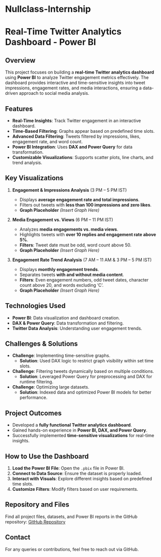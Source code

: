 # Nullclass-Internship
# **Real-Time Twitter Analytics Dashboard - Power BI**

## **Overview**
This project focuses on building a **real-time Twitter analytics dashboard** using **Power BI** to analyze Twitter engagement metrics effectively. The dashboard provides interactive and time-sensitive insights into tweet impressions, engagement rates, and media interactions, ensuring a data-driven approach to social media analysis.

## **Features**
- **Real-Time Insights**: Track Twitter engagement in an interactive dashboard.
- **Time-Based Filtering**: Graphs appear based on predefined time slots.
- **Advanced Data Filtering**: Tweets filtered by impressions, likes, engagement rate, and word count.
- **Power BI Integration**: Uses **DAX and Power Query** for data transformation.
- **Customizable Visualizations**: Supports scatter plots, line charts, and trend analysis.

## **Key Visualizations**
1. **Engagement & Impressions Analysis** (3 PM – 5 PM IST)
   - Displays **average engagement rate and total impressions**.
   - Filters out tweets with **less than 100 impressions and zero likes**.
   - **Graph Placeholder** *(Insert Graph Here)*

2. **Media Engagement vs. Views** (6 PM – 11 PM IST)
   - Analyzes **media engagements vs. media views**.
   - Highlights tweets with **over 10 replies and engagement rate above 5%**.
   - **Filters**: Tweet date must be odd, word count above 50.
   - **Graph Placeholder** *(Insert Graph Here)*

3. **Engagement Rate Trend Analysis** (7 AM – 11 AM & 3 PM – 5 PM IST)
   - Displays **monthly engagement trends**.
   - Separates tweets **with and without media content**.
   - **Filters**: Even engagement numbers, odd tweet dates, character count above 20, and words excluding ‘C’.
   - **Graph Placeholder** *(Insert Graph Here)*

## **Technologies Used**
- **Power BI**: Data visualization and dashboard creation.
- **DAX & Power Query**: Data transformation and filtering.
- **Twitter Data Analysis**: Understanding user engagement trends.

## **Challenges & Solutions**
- **Challenge**: Implementing time-sensitive graphs.
  - **Solution**: Used DAX logic to restrict graph visibility within set time slots.
- **Challenge**: Filtering tweets dynamically based on multiple conditions.
  - **Solution**: Leveraged Power Query for preprocessing and DAX for runtime filtering.
- **Challenge**: Optimizing large datasets.
  - **Solution**: Indexed data and optimized Power BI models for better performance.

## **Project Outcomes**
- Developed a **fully functional Twitter analytics dashboard**.
- Gained hands-on experience in **Power BI, DAX, and Power Query**.
- Successfully implemented **time-sensitive visualizations** for real-time insights.

## **How to Use the Dashboard**
1. **Load the Power BI File**: Open the `.pbix` file in Power BI.
2. **Connect to Data Source**: Ensure the dataset is properly loaded.
3. **Interact with Visuals**: Explore different insights based on predefined time slots.
4. **Customize Filters**: Modify filters based on user requirements.

## **Repository and Files**
Find all project files, datasets, and Power BI reports in the GitHub repository:
[GitHub Repository](https://github.com/deepbodkhe/Twitter-Analytics-Dashboard)

## **Contact**
For any queries or contributions, feel free to reach out via GitHub.

